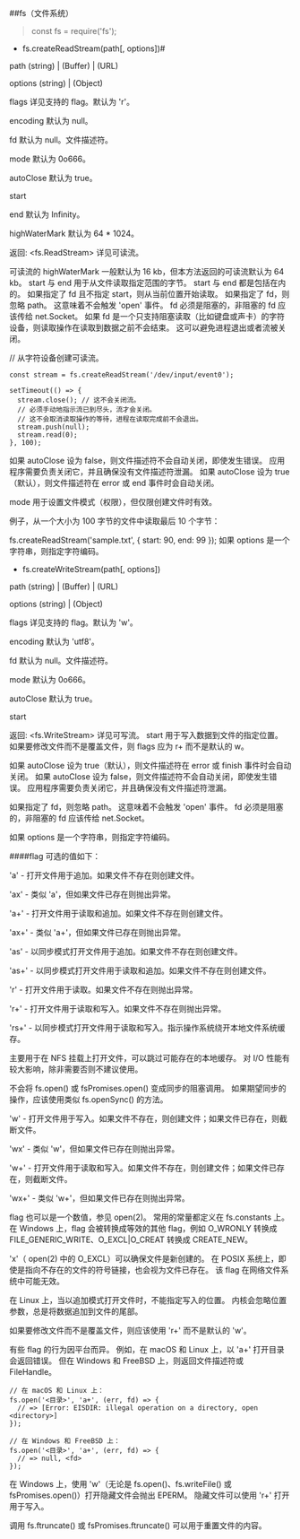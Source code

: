 ##fs（文件系统）
> const fs = require('fs');

* fs.createReadStream(path[, options])#



path (string) | (Buffer) | (URL)

options (string) | (Object)

flags <string> 详见支持的 flag。默认为 'r'。

encoding <string> 默认为 null。

fd <integer> 默认为 null。文件描述符。

mode <integer> 默认为 0o666。

autoClose <boolean> 默认为 true。

start <integer>

end <integer> 默认为 Infinity。

highWaterMark <integer> 默认为 64 * 1024。

返回: <fs.ReadStream> 详见可读流。

可读流的 highWaterMark 一般默认为 16 kb，但本方法返回的可读流默认为 64 kb。
start 与 end 用于从文件读取指定范围的字节。 start 与 end 都是包括在内的。 如果指定了 fd 且不指定 start，则从当前位置开始读取。
如果指定了 fd，则忽略 path。 这意味着不会触发 'open' 事件。 fd 必须是阻塞的，非阻塞的 fd 应该传给 net.Socket。
如果 fd 是一个只支持阻塞读取（比如键盘或声卡）的字符设备，则读取操作在读取到数据之前不会结束。 这可以避免进程退出或者流被关闭。

// 从字符设备创建可读流。

```
const stream = fs.createReadStream('/dev/input/event0');

setTimeout(() => {
  stream.close(); // 这不会关闭流。
  // 必须手动地指示流已到尽头，流才会关闭。
  // 这不会取消读取操作的等待，进程在读取完成前不会退出。
  stream.push(null);
  stream.read(0);
}, 100);
```
如果 autoClose 设为 false，则文件描述符不会自动关闭，即使发生错误。 应用程序需要负责关闭它，并且确保没有文件描述符泄漏。 如果 autoClose 设为 true（默认），则文件描述符在 error 或 end 事件时会自动关闭。

mode 用于设置文件模式（权限），但仅限创建文件时有效。

例子，从一个大小为 100 字节的文件中读取最后 10 个字节：

fs.createReadStream('sample.txt', { start: 90, end: 99 });
如果 options 是一个字符串，则指定字符编码。



* fs.createWriteStream(path[, options])


path (string) | (Buffer) | (URL)

options (string) | (Object)

flags <string> 详见支持的 flag。默认为 'w'。

encoding <string> 默认为 'utf8'。

fd <integer> 默认为 null。文件描述符。

mode <integer> 默认为 0o666。

autoClose <boolean> 默认为 true。

start <integer>

返回: <fs.WriteStream> 详见可写流。
start 用于写入数据到文件的指定位置。 如果要修改文件而不是覆盖文件，则 flags 应为 r+ 而不是默认的 w。

如果 autoClose 设为 true（默认），则文件描述符在 error 或 finish 事件时会自动关闭。 如果 autoClose 设为 false，则文件描述符不会自动关闭，即使发生错误。 应用程序需要负责关闭它，并且确保没有文件描述符泄漏。

如果指定了 fd，则忽略 path。 这意味着不会触发 'open' 事件。 fd 必须是阻塞的，非阻塞的 fd 应该传给 net.Socket。

如果 options 是一个字符串，则指定字符编码。


####flag 可选的值如下：

'a' - 打开文件用于追加。如果文件不存在则创建文件。

'ax' - 类似 'a'，但如果文件已存在则抛出异常。

'a+' - 打开文件用于读取和追加。如果文件不存在则创建文件。

'ax+' - 类似 'a+'，但如果文件已存在则抛出异常。

'as' - 以同步模式打开文件用于追加。如果文件不存在则创建文件。

'as+' - 以同步模式打开文件用于读取和追加。如果文件不存在则创建文件。

'r' - 打开文件用于读取。如果文件不存在则抛出异常。

'r+' - 打开文件用于读取和写入。如果文件不存在则抛出异常。

'rs+' - 以同步模式打开文件用于读取和写入。指示操作系统绕开本地文件系统缓存。

主要用于在 NFS 挂载上打开文件，可以跳过可能存在的本地缓存。 对 I/O 性能有较大影响，除非需要否则不建议使用。

不会将 fs.open() 或 fsPromises.open() 变成同步的阻塞调用。 如果期望同步的操作，应该使用类似 fs.openSync() 的方法。

'w' - 打开文件用于写入。如果文件不存在，则创建文件；如果文件已存在，则截断文件。

'wx' - 类似 'w'，但如果文件已存在则抛出异常。

'w+' - 打开文件用于读取和写入。如果文件不存在，则创建文件；如果文件已存在，则截断文件。

'wx+' - 类似 'w+'，但如果文件已存在则抛出异常。

flag 也可以是一个数值，参见 open(2)。 常用的常量都定义在 fs.constants 上。 在 Windows 上，flag 会被转换成等效的其他 flag，例如 O_WRONLY 转换成 FILE_GENERIC_WRITE、O_EXCL|O_CREAT 转换成 CREATE_NEW。

'x'（ open(2) 中的 O_EXCL）可以确保文件是新创建的。 在 POSIX 系统上，即使是指向不存在的文件的符号链接，也会视为文件已存在。 该 flag 在网络文件系统中可能无效。

在 Linux 上，当以追加模式打开文件时，不能指定写入的位置。 内核会忽略位置参数，总是将数据追加到文件的尾部。

如果要修改文件而不是覆盖文件，则应该使用 'r+' 而不是默认的 'w'。

有些 flag 的行为因平台而异。 例如，在 macOS 和 Linux 上，以 'a+' 打开目录会返回错误。 但在 Windows 和 FreeBSD 上，则返回文件描述符或 FileHandle。
````
// 在 macOS 和 Linux 上：
fs.open('<目录>', 'a+', (err, fd) => {
  // => [Error: EISDIR: illegal operation on a directory, open <directory>]
});

// 在 Windows 和 FreeBSD 上：
fs.open('<目录>', 'a+', (err, fd) => {
  // => null, <fd>
});
````
在 Windows 上，使用 'w'（无论是 fs.open()、fs.writeFile() 或 fsPromises.open()）打开隐藏文件会抛出 EPERM。 隐藏文件可以使用 'r+' 打开用于写入。

调用 fs.ftruncate() 或 fsPromises.ftruncate() 可以用于重置文件的内容。